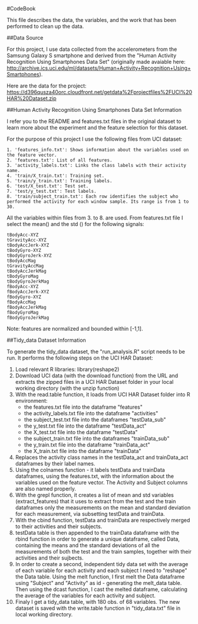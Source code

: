 #CodeBook 

This file describes the data, the variables, and the work that has been performed to clean up the data.

##Data Source

For this project, I use data collected from the accelerometers from the Samsung Galaxy S smartphone and derived from the "Human Activity Recognition Using Smartphones Data Set" (originally made avaiable here: http://archive.ics.uci.edu/ml/datasets/Human+Activity+Recognition+Using+Smartphones).

Here are the data for the project:
https://d396qusza40orc.cloudfront.net/getdata%2Fprojectfiles%2FUCI%20HAR%20Dataset.zip

##Human Activity Recognition Using Smartphones Data Set Information

I refer you to the README and features.txt files in the original dataset to learn more about the experiment and the feature selection for this dataset. 

For the purpose of this project I use the following files from UCI dataset:

    1. 'features_info.txt': Shows information about the variables used on the feature vector.
    2. 'features.txt': List of all features.
    3. 'activity_labels.txt': Links the class labels with their activity name.
    4. 'train/X_train.txt': Training set.
    5. 'train/y_train.txt': Training labels.
    6. 'test/X_test.txt': Test set.
    7. 'test/y_test.txt': Test labels.
    8. 'train/subject_train.txt': Each row identifies the subject who performed the activity for each window sample. Its range is from 1 to 30.

All the variables within files from 3. to 8. are used. From features.txt file I select the mean() and the std () for the following signals:

    tBodyAcc-XYZ
    tGravityAcc-XYZ
    tBodyAccJerk-XYZ
    tBodyGyro-XYZ
    tBodyGyroJerk-XYZ
    tBodyAccMag
    tGravityAccMag
    tBodyAccJerkMag
    tBodyGyroMag
    tBodyGyroJerkMag
    fBodyAcc-XYZ
    fBodyAccJerk-XYZ
    fBodyGyro-XYZ
    fBodyAccMag
    fBodyAccJerkMag
    fBodyGyroMag
    fBodyGyroJerkMag

Note: features are normalized and bounded within [-1,1].

##Tidy_data Dataset Information

To generate the tidy_data dataset, the "run_analysis.R" script needs to be run. It performs the following steps on the UCI HAR Dataset:

1. Load relevant R libraries: library(reshape2)
2. Download UCI data (with the download function) from the URL and extracts the zipped files in a UCI HAR Dataset folder in your local working directory (with the unzip function)
3. With the read.table function, it loads from UCI HAR Dataset folder into R environment:
   - the features.txt file into the dataframe "features"
   - the activity_labels.txt file into the dataframe "activities"
   - the subject_test.txt file into the dataframes "testData_sub"
   - the y_test.txt file into the dataframe "testData_act"
   - the X_test.txt file into the dataframe "testData"
   - the subject_train.txt file into the dataframes "trainData_sub"
   - the y_train.txt file into the dataframe "trainData_act"
   - the X_train.txt file into the dataframe "trainData"
4. Replaces the activity class names in the testData_act and trainData_act dataframes by their label names.
5. Using the colnames function - it labels testData and trainData dataframes, using the features.txt, with the information about the variables used on the feature vector. The Activity and Subject columns are also named properly.
6. With the grepl function, it creates a list of mean and std variables (extract_features) that it uses to extract from the test and the train dataframes only the measurements on the mean and standard deviation for each measurement, via subsetting testData and trainData.
7. With the cbind function, testData and trainData are respectively merged to their activities and their subjects.
8. testData table is then appended to the trainData dataframe with the rbind function in order to generate a unique dataframe, called Data, containing the means and the standard deviations of all the measurements of both the test and the train samples, together with their activities and their sujbects.
9. In order to create a second, independent tidy data set with the average of each variable for each activity and each subject I need to "reshape" the Data table. Using the melt function, I first melt the Data dataframe using "Subject" and "Activity" as id - generating the melt_data table. Then using the dcast function, I cast the melted dataframe, calculating the average of the variables for each activity and subject.
10. Finaly I get a tidy_data table, with 180 obs. of 68 variables. The new dataset is saved with the write.table function in "tidy_data.txt" file in local working directory. 
